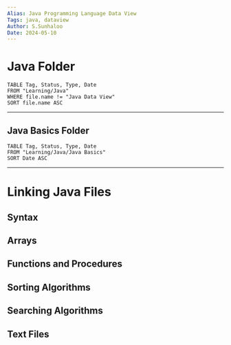 ```yaml
---
Alias: Java Programming Language Data View
Tags: java, dataview
Author: S.Sunhaloo
Date: 2024-05-10
---
```


# Java Folder

```dataview
TABLE Tag, Status, Type, Date
FROM "Learning/Java"
WHERE file.name != "Java Data View"
SORT file.name ASC
```

---

## Java Basics Folder

```dataview
TABLE Tag, Status, Type, Date
FROM "Learning/Java/Java Basics"
SORT Date ASC
```

---

# Linking Java Files

## Syntax


## Arrays


## Functions and Procedures


## Sorting Algorithms



## Searching Algorithms



## Text Files